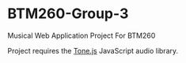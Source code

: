 # BTM260-Group-3
Musical Web Application Project For BTM260

Project requires the [Tone.js](https://tonejs.github.io/) JavaScript audio library.
